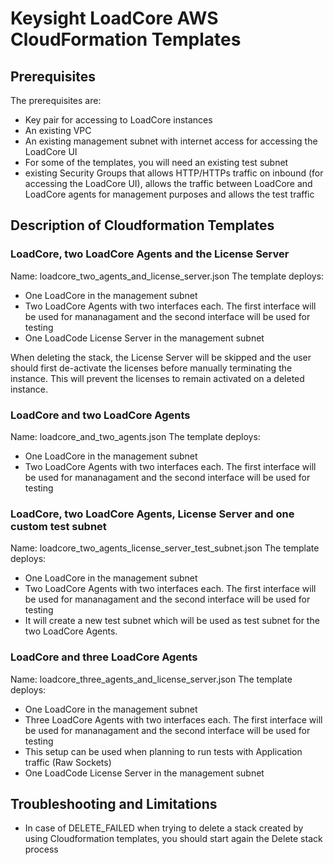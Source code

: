 # Keysight LoadCore AWS CloudFormation Templates

## Prerequisites
The prerequisites are:
- Key pair for accessing to LoadCore instances
- An existing VPC
- An existing management subnet with internet access for accessing the LoadCore UI
- For some of the templates, you will need an existing test subnet
- existing Security Groups that allows HTTP/HTTPs traffic on inbound (for accessing the LoadCore UI), allows the traffic between LoadCore and LoadCore agents for management purposes and allows the test traffic

## Description of Cloudformation Templates

### LoadCore, two LoadCore Agents and the License Server 
Name: loadcore_two_agents_and_license_server.json
The template deploys:
- One LoadCore in the management subnet
- Two LoadCore Agents with two interfaces each. The first interface will be used for mananagament and the second interface will be used for testing
- One LoadCode License Server in the management subnet

When deleting the stack, the License Server will be skipped and the user should first de-activate the licenses before manually terminating the instance. This will prevent the licenses to remain activated on a deleted instance.

### LoadCore and two LoadCore Agents
Name: loadcore_and_two_agents.json
The template deploys:
- One LoadCore in the management subnet
- Two LoadCore Agents with two interfaces each. The first interface will be used for mananagament and the second interface will be used for testing

### LoadCore, two LoadCore Agents, License Server and one custom test subnet
Name: loadcore_two_agents_license_server_test_subnet.json
The template deploys:
- One LoadCore in the management subnet
- Two LoadCore Agents with two interfaces each. The first interface will be used for mananagament and the second interface will be used for testing
- It will create a new test subnet which will be used as test subnet for the two LoadCore Agents.

### LoadCore and three LoadCore Agents
Name: loadcore_three_agents_and_license_server.json
The template deploys:
- One LoadCore in the management subnet
- Three LoadCore Agents with two interfaces each. The first interface will be used for mananagament and the second interface will be used for testing
- This setup can be used when planning to run tests with Application traffic (Raw Sockets)
- One LoadCode License Server in the management subnet

## Troubleshooting and Limitations

- In case of DELETE_FAILED when trying to delete a stack created by using Cloudformation templates, you should start again the Delete stack process